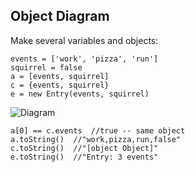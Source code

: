 ## Object Diagram

Make several variables and objects:
```
events = ['work', 'pizza', 'run']
squirrel = false
a = [events, squirrel]
c = {events, squirrel}
e = new Entry(events, squirrel)
```
![Diagram](../images/objects.png)

```
a[0] == c.events  //true -- same object
a.toString()  //"work,pizza,run,false"
c.toString()  //"[object Object]"
e.toString()  //"Entry: 3 events"
```
